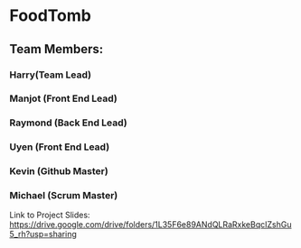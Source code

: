 # FoodTomb


##         Team Members: 
###  Harry(Team Lead)
###  Manjot (Front End Lead)
###  Raymond (Back End Lead)
###  Uyen (Front End Lead) 
###  Kevin (Github Master)
###  Michael (Scrum Master)

Link to Project Slides: https://drive.google.com/drive/folders/1L35F6e89ANdQLRaRxkeBqcIZshGu5_rh?usp=sharing

